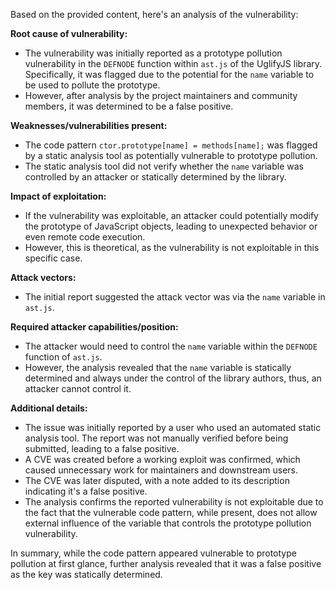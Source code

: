 Based on the provided content, here's an analysis of the vulnerability:

**Root cause of vulnerability:**

- The vulnerability was initially reported as a prototype pollution vulnerability in the `DEFNODE` function within `ast.js` of the UglifyJS library. Specifically, it was flagged due to the potential for the `name` variable to be used to pollute the prototype.
- However, after analysis by the project maintainers and community members, it was determined to be a false positive.

**Weaknesses/vulnerabilities present:**

- The code pattern `ctor.prototype[name] = methods[name];`  was flagged by a static analysis tool as potentially vulnerable to prototype pollution.
- The static analysis tool did not verify whether the `name` variable was controlled by an attacker or statically determined by the library.

**Impact of exploitation:**

-  If the vulnerability was exploitable, an attacker could potentially modify the prototype of JavaScript objects, leading to unexpected behavior or even remote code execution.
- However, this is theoretical, as the vulnerability is not exploitable in this specific case.

**Attack vectors:**

- The initial report suggested the attack vector was via the `name` variable in `ast.js`.

**Required attacker capabilities/position:**

- The attacker would need to control the `name` variable within the `DEFNODE` function of `ast.js`.
- However, the analysis revealed that the `name` variable is statically determined and always under the control of the library authors, thus, an attacker cannot control it.

**Additional details:**
- The issue was initially reported by a user who used an automated static analysis tool. The report was not manually verified before being submitted, leading to a false positive.
- A CVE was created before a working exploit was confirmed, which caused unnecessary work for maintainers and downstream users.
- The CVE was later disputed, with a note added to its description indicating it's a false positive.
- The analysis confirms the reported vulnerability is not exploitable due to the fact that the vulnerable code pattern, while present, does not allow external influence of the variable that controls the prototype pollution vulnerability.

In summary, while the code pattern appeared vulnerable to prototype pollution at first glance, further analysis revealed that it was a false positive as the key was statically determined.